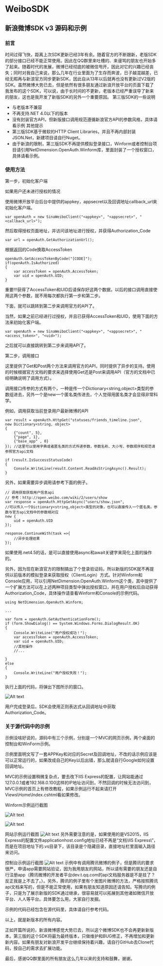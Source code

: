 # WeiboSDK
## 新浪微博SDK v3 源码和示例

### 前言
时间过得飞快，距离上次SDK更新已经3年有余。随着官方的不断跟新，老版SDK的部分接口已经不能正常使用。因此在QQ群里来吐槽的、来谩骂的朋友也开始多了起来。随着时代的发展，微博已经彻底的被微信甩开，因此对它的兴趣已经丧失；同时对我自己来说，那么几年在行业里面为了生存而奔波，日子越混越差，已经无暇再与新浪官方同步更新SDK，因此自从13年以后就再也没有更新过V2版的SDK。虽然微博大势已去，但是依然有很多朋友通过新浪开放平台的页面下载了我发布的这个SDK，可以说，由于长时间的不更新，老版本已经严重误导了新来的朋友，这也是我开发了新版SDK的另外一个重要原因。
第三版SDK的一些说明
* 与老版本不兼容
* 不再支持.NET 4.0以下的版本
* 没有封装官方API，但新版接口调用规范遵循新浪官方API的参数风格，具体请看示例
其他提示
* 第三版SDK基于微软的HTTP Client Libraries，并且不再内部封装JSON.Net，新建项目请自行Nuget。
* 由于新浪的限制，第三版SDK不再提供模拟登录接口，Winform或者控制台项目请引用NetDimension.OpenAuth.Winform库，里面封装了一个授权窗口，具体请看示例。

### 使用方法
第一步，初始化客户端

如果用户还未进行授权的情况

使用微博开放平台后台中提供的appkey，appsecret以及回调地址callback_url来初始化客户端。

	var openAuth = new SinaWeiboClient("<appkey>", "<appsecret>", "<callback_url>");

然后取得授权页面地址，并访问该地址进行授权，并获得Authorization_Code

	var url = openAuth.GetAuthorizationUrl();

根据返回的Code换取AccessToken


	openAuth.GetAccessTokenByCode("[CODE]");
	if(openAuth.IsAuthorized)
	{
		var accessToken = openAuth.AccessToken;
		var uid = openAuth.UID;
	}

重要!!!获得了AccessToken和UID后请保存好这两个数据，以后的接口调用直接使用这两个参数，就不用每次都执行第一步和第二步。

下面，就可以跳转到第二步来调用官方的API了。

当然，如果之前已经进行过授权，并且已获得AccessToken和UID，使用下面的方法来初始化客户端。

	var openAuth = new SinaWeiboClient("<appkey>", "<appsecret>", "<access_token>", "<uid>");

之后就可以直接跳转到第二步来调用API了。

第二步，调用接口

这里提供了Get和Post两个方法来调用官方的API，同时提供了异步的支持。使用的时候根据官方文档的要求来选择使用Get还是Post来调用API（官方的文档中已经明确说明了调用方式）。

调用接口传参的方式有两个，一种是传一个Dictionary<string,object>类型的参数组进去，另外一个是new一个匿名类传进去，个人觉得用匿名类才会显得非常科学。

例如，调用获取当前登录用户最新微博的API

	var result = openAuth.HttpGet("statuses/friends_timeline.json", 
	new Dictionary<string, object>
	{
		{"count", 5},
		{"page", 1},
		{"base_app" , 0}
	}); //这里可以使用字典或者匿名类的方式传递参数，参数名称、大小写、参数顺序和规范请参照官方api文档

	if (result.IsSuccessStatusCode)
	{
		Console.WriteLine(result.Content.ReadAsStringAsync().Result);
	}

另外，如果需要异步调用请参考下面的例子。

	// 调用获取获取用户信息api
	// 参考：http://open.weibo.com/wiki/2/users/show
	var response = openAuth.HttpGetAsync("users/show.json", 
	//可以传入一个Dictionary<string,object>类型的对象，也可以直接传入一个匿名类。参数与官方api文档中的参数相对应
	new {
		uid = openAuth.UID
	});

	response.ContinueWith(task =>{
		//异步处理结果
	});

如果使用.net4.5的话，是可以直接使用async和await关键字来简化上面的操作的。

另外，因为现在新浪官方的限制搞出了个登录验证码，所以新版的SDK就不再提供以前版本的模拟登录来获取授权（ClientLogin）方式。针对Winform和Console应用，可以引用NetDimension.OpenAuth.Winform这个类，其中提供了一个扩展方法可以在上述两种项目类型中弹出授权窗口，并在用户授权后自动获得Authorization_Code，具体操作请查看Winform和Console的示例代码。

	using NetDimension.OpenAuth.Winform;

	...

	var form = openAuth.GetAuthenticationForm();
	if (form.ShowDialog() == System.Windows.Forms.DialogResult.OK)
	{
		Console.WriteLine("用户授权成功！");
		var accessToken = openAuth.AccessToken;
		var uid = openAuth.UID;
		//其他操作
		//...

	}
	else
	{
		Console.WriteLine("用户授权失败！");
	}

执行上面的代码，将弹出下图所示的窗口。

![Alt text](http://images2015.cnblogs.com/blog/352785/201601/352785-20160108134821887-1788493591.png)

用户完成登录后，SDK会使用正则表达式从回调地址中获取Authorization_Code。

### 关于源代码中的示例

示例没啥好说的，源码中有三个示例，分别是一个MVC的网页示例，两个桌面的控制台和WinForm示例。

示例里面明文写了一套APPKey和对应的Secret及回调地址，不改的话示例应该是可以正常运行的，如果改成自己的Key以后出错，那么就请自行Google如何设置回调地址。

MVC的示例设置稍微复杂点，要去改下IIS Express的配置，让网站能通过127.0.0.1或者192.168.0.100这样的IP地址访问到，不然回调的时候无法访问到，MVC示例的首页上有修改教程，如果示例运行不起来请打开Views\Home\Index.cshtml看如果修改。

Winform示例运行截图

![Alt text](http://images2015.cnblogs.com/blog/352785/201601/352785-20160108140114825-1445128404.png)

![Alt text](http://images2015.cnblogs.com/blog/352785/201601/352785-20160108140236090-1811530950.png)

网站示例运行截图
![Alt text](http://images2015.cnblogs.com/blog/352785/201601/352785-20160108142916137-435905462.png)
另外需要注意的是，如果使用的是VS2015，IIS Express的配置文件applicationhost.config地址已经不再是“文档\IIS Express\”，而是在项目地址下的.vs目录下，该目录是个隐藏目录，直接地址栏里面输入路径来访问。

控制台示例运行截图
![Alt text](http://images2015.cnblogs.com/blog/352785/201601/352785-20160108140527496-201039245.png)
示例中有调用腾讯微博的例子，但是腾讯的要求很严，申请app需要网站验证，因为我用朋友的网站，所以请有需要的朋友还是自行注册app（腾讯微博的开发者平台dev.t.qq.com的api文档服务器是不是挂了？反正我是上不去了。）。另外，腾讯的例子里有个发图片微博的方法，严格按照腾讯api文档来写的，但是不能正常使用，如果有朋友知道原因还请告知。写腾讯的例子，只是为了展示新版的SDK通过继承，很容易就可以拓展到其他诸如微信开放平台、人人等平台。具体要怎么用，大家自行发掘。

示例的代码已经包含在源代码里，具体请自行参考代码。

 

以上，就是新版本的所有内容。

正如开篇所说的，新浪微博感觉大势已去，所以这个微博SDK也不会再更新新版本。第三版的这个SDK将最为最终版本，只做维护和BUG修正，不再增加和更新新内容。如果有朋友对新浪开发平台继续保持着兴趣，请自行GitHub去Clone代码，按自己的需求去扩展功能。

最后，感谢QQ群里面的所有朋友这么几年以来的支持和鼓舞，谢谢。
